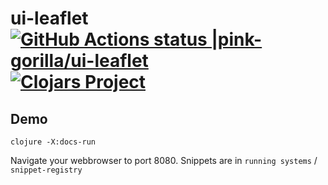 # ui-leaflet [![GitHub Actions status |pink-gorilla/ui-leaflet](https://github.com/pink-gorilla/ui-leaflet/workflows/CI/badge.svg)](https://github.com/pink-gorilla/ui-leaflet/actions?workflow=CI)[![Clojars Project](https://img.shields.io/clojars/v/org.pinkgorilla/ui-leaflet.svg)](https://clojars.org/org.pinkgorilla/ui-leaflet)


## Demo

```
clojure -X:docs-run
```

Navigate your webbrowser to port 8080. 
Snippets are in `running systems` / `snippet-registry`






